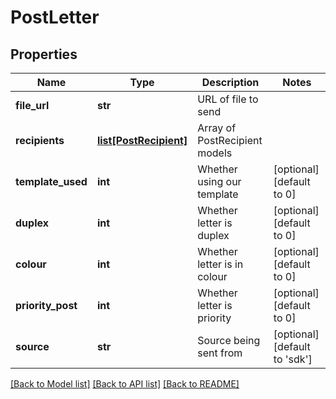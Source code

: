 # PostLetter

## Properties
Name | Type | Description | Notes
------------ | ------------- | ------------- | -------------
**file_url** | **str** | URL of file to send | 
**recipients** | [**list[PostRecipient]**](PostRecipient.md) | Array of PostRecipient models | 
**template_used** | **int** | Whether using our template | [optional] [default to 0]
**duplex** | **int** | Whether letter is duplex | [optional] [default to 0]
**colour** | **int** | Whether letter is in colour | [optional] [default to 0]
**priority_post** | **int** | Whether letter is priority | [optional] [default to 0]
**source** | **str** | Source being sent from | [optional] [default to 'sdk']

[[Back to Model list]](../README.md#documentation-for-models) [[Back to API list]](../README.md#documentation-for-api-endpoints) [[Back to README]](../README.md)


